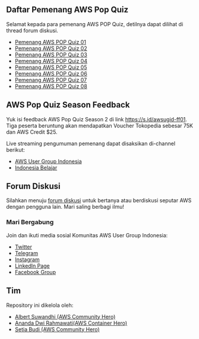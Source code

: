 ## Daftar Pemenang AWS Pop Quiz

Selamat kepada para pemenang AWS POP Quiz, detilnya dapat dilihat di thread forum diskusi.

- [Pemenang AWS POP Quiz 01](https://github.com/awsugid/forum/discussions/9)
- [Pemenang AWS POP Quiz 02](https://github.com/awsugid/forum/discussions/11)
- [Pemenang AWS POP Quiz 03](https://github.com/awsugid/forum/discussions/12)
- [Pemenang AWS POP Quiz 04](https://github.com/awsugid/forum/discussions/14)
- [Pemenang AWS POP Quiz 05](https://github.com/awsugid/forum/discussions/15)
- [Pemenang AWS POP Quiz 06](https://github.com/awsugid/forum/discussions/17)
- [Pemenang AWS POP Quiz 07](https://github.com/awsugid/forum/discussions/18)
- [Pemenang AWS POP Quiz 08](https://github.com/awsugid/forum/discussions/19)


## AWS Pop Quiz Season Feedback

Yuk isi feedback AWS Pop Quiz Season 2 di link https://s.id/awsugid-ff01. Tiga peserta beruntung akan mendapatkan Voucher Tokopedia sebesar 75K dan AWS Credit $25.

Live streaming pengumuman pemenang dapat disaksikan di-channel berikut:

- [AWS User Group Indonesia](https://www.youtube.com/@awsusergroupindonesia9881/streams)
- [Indonesia Belajar](https://www.youtube.com/@belajaridn/streams)


## Forum Diskusi

Silahkan menuju [forum diskusi](https://github.com/awsugid/forum/discussions) untuk bertanya atau berdiskusi seputar AWS dengan pengguna lain. Mari saling berbagi ilmu!

### Mari Bergabung

Join dan ikuti media sosial Komunitas AWS User Group Indonesia:
- [Twitter](https://twitter.com/AWSUserGroupID/)
- [Telegram](https://t.me/AWSUserGroupID)
- [Instagram](https://instagram.com/awsugid)
- [LinkedIn Page](https://www.linkedin.com/company/awsugid)
- [Facebook Group](https://web.facebook.com/groups/awsindonesia)

## Tim

Repository ini dikelola oleh:

- [Albert Suwandhi (AWS Community Hero)](https://www.linkedin.com/in/albertsuwandhi/)
- [Ananda Dwi Rahmawati(AWS Container Hero)](https://www.linkedin.com/in/anandadwir/)
- [Setia Budi (AWS Community Hero)](https://www.linkedin.com/in/boedybios/)
